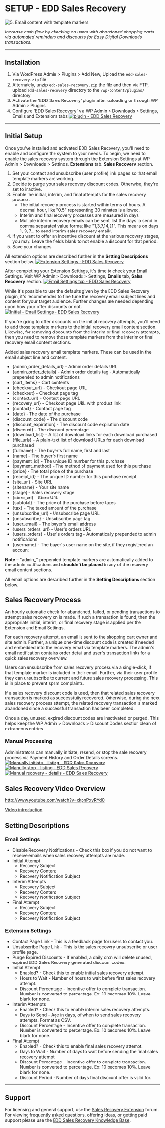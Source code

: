 # SETUP - EDD Sales Recovery

![5. Email content with template markers](https://store.axelerant.com/wp-content/uploads/2013/07/screenshot-51-566x231.png)

_Increase cash flow by checking on users with abandoned shopping carts via automated reminders and discounts for Easy Digital Downloads transactions._

* * *

## Installation

1. Via WordPress Admin &gt; Plugins &gt; Add New, Upload the `edd-sales-recovery.zip` file
2. Alternately, unzip `edd-sales-recovery.zip` the file and then via FTP, upload `edd-sales-recovery` directory to the `/wp-content/plugins/` directory
3. Activate the 'EDD Sales Recovery' plugin after uploading or through WP Admin &gt; Plugins
4. Configure 'EDD Sales Recovery' via WP Admin &gt; Downloads &gt; Settings, Emails and Extensions tabs [![plugin - EDD Sales Recovery](https://store.axelerant.com/wp-content/uploads/2013/09/plugin-EDD-Sales-Recovery.png)](https://store.axelerant.com/wp-content/uploads/2013/09/plugin-EDD-Sales-Recovery.png)

* * *

## Initial Setup

Once you've installed and activated EDD Sales Recovery, you'll need to enable and configure the system to your needs. To begin, we need to enable the sales recovery system through the Extension Settings at WP Admin &gt; Downloads &gt; Settings, **Extensions** tab, **Sales Recovery** section.

1. Set your contact and unsubscribe (user profile) link pages so that email template markers are working.
2. Decide to purge your sales recovery discount codes. Otherwise, they're set to inactive.
3. Enable the initial, interim, and final attempts for the sales recovery process.
	* The initial recovery process is started within terms of hours. A decimal hour, like "0.5" representing 30 minutes is allowed.
	* Interim and final recovery processes are measured in days.
	* Multiple interim recovery emails can be sent, list the days to send in comma separated value format like "1,3,7,14,21". This means on days 1, 3, 7… to send interim sales recovery emails.
4. If you want to offer an incentive discount at the various recovery stages, you may. Leave the fields blank to not enable a discount for that period.
5. Save your changes

All extension options are described further in the **Setting Descriptions** section below.
[![Extension Settings - EDD Sales Recovery](https://store.axelerant.com/wp-content/uploads/2013/09/Extension-Settings-EDD-Sales-Recovery.png)](https://store.axelerant.com/wp-content/uploads/2013/09/Extension-Settings-EDD-Sales-Recovery.png)

After completing your Extension Settings, it's time to check your Email Settings. Visit WP Admin &gt; Downloads &gt; Settings, **Emails** tab, **Sales Recovery** section.
[![Email Settings top - EDD Sales Recovery](https://store.axelerant.com/wp-content/uploads/2013/09/Email-Settings-top-EDD-Sales-Recovery.png)](https://store.axelerant.com/wp-content/uploads/2013/09/Email-Settings-top-EDD-Sales-Recovery.png)

While it's possible to use the defaults given by the EDD Sales Recovery plugin, it's recommended to fine tune the recovery email subject lines and content for your target audience. Further changes are needed depending upon how your offer discounts or not.
[![Initial - Email Settings - EDD Sales Recovery](https://store.axelerant.com/wp-content/uploads/2013/09/Initial-Email-Settings-EDD-Sales-Recovery.png)](https://store.axelerant.com/wp-content/uploads/2013/09/Initial-Email-Settings-EDD-Sales-Recovery.png)

If you're going to offer discounts on the initial recovery attempts, you'll need to add those template markers to the initial recovery email content section. Likewise, for removing discounts from the interim or final recovery attempts, then you need to remove those template markers from the interim or final recovery email content sections.

Added sales recovery email template markers. These can be used in the email subject line and content.

* {admin_order_details_url} - Admin order details URL
* {admin_order_details} - Admin order details tag - Automatically prepended to admin notifications
* {cart_items} - Cart contents
* {checkout_url} - Checkout page URL
* {checkout} - Checkout page tag
* {contact_url} - Contact page URL
* {recovery_url} - Checkout page URL with product link
* {contact} - Contact page tag
* {date} - The date of the purchase
* {discount_code} - The discount code
* {discount_expiration} - The discount code expiration date
* {discount} - The discount percentage
* {download_list} - A list of download links for each download purchased
* {file_urls} - A plain-text list of download URLs for each download purchased
* {fullname} - The buyer's full name, first and last
* {name} - The buyer's first name
* {payment_id} - The unique ID number for this purchase
* {payment_method} - The method of payment used for this purchase
* {price} - The total price of the purchase
* {receipt_id} - The unique ID number for this purchase receipt
* {site_url} - Site URL
* {sitename} - Your site name
* {stage} - Sales recovery stage
* {store_url} - Store URL
* {subtotal} - The price of the purchase before taxes
* {tax} - The taxed amount of the purchase
* {unsubscribe_url} - Unsubscribe page URL
* {unsubscribe} - Unsubscribe page tag
* {user_email} - The buyer's email address
* {users_orders_url} - User's orders URL
* {users_orders} - User's orders tag - Automatically prepended to admin notifications
* {username} - The buyer's user name on the site, if they registered an account

**Note** – "admin_" prepended template markers are automatically added to the admin notifications and **shouldn't be placed** in any of the recovery email content sections.

All email options are described further in the **Setting Descriptions** section below.

## Sales Recovery Process

An hourly automatic check for abandoned, failed, or pending transactions to attempt sales recovery on is made. If such a transaction is found, then the appropriate initial, interim, or final recovery stage is applied per the Extension and Email Settings.

For each recovery attempt, an email is sent to the shopping cart owner and site admin. Further, a unique one-time discount code is created if needed and embedded into the recovery email via template markers. The admin's email notification contains order detail and user's transaction links for a quick sales recovery overview.

Users can unsubscribe from sales recovery process via a single-click, if that template marker is included in their email. Further, via their user profile they can unsubscribe to current and future sales recovery processing. This is in place to prevent spam complaints.

If a sales recovery discount code is used, then that related sales recovery transaction is marked as successfully recovered. Otherwise, during the next sales recovery process attempt, the related recovery transaction is marked abandoned since a successful transaction has been completed.

Once a day, unused, expired discount codes are inactivated or purged. This helps keep the WP Admin &gt; Downloads &gt; Discount Codes section clean of extraneous entries.

### Manual Processing

Administrators can manually initiate, resend, or stop the sale recovery process via Payment History and Order Details screens.
[![Manually initiate - listing - EDD Sales Recovery](https://store.axelerant.com/wp-content/uploads/2013/09/Manually-initiate-listing-EDD-Sales-Recovery.png)](https://store.axelerant.com/wp-content/uploads/2013/09/Manually-initiate-listing-EDD-Sales-Recovery.png) [![Manully stop - listing - EDD Sales Recovery](https://store.axelerant.com/wp-content/uploads/2013/09/Manully-stop-listing-EDD-Sales-Recovery.png)](https://store.axelerant.com/wp-content/uploads/2013/09/Manully-stop-listing-EDD-Sales-Recovery.png) [![Manual recovery - details - EDD Sales Recovery](https://store.axelerant.com/wp-content/uploads/2013/09/Manual-recovery-details-EDD-Sales-Recovery.png)](https://store.axelerant.com/wp-content/uploads/2013/09/Manual-recovery-details-EDD-Sales-Recovery.png)

## Sales Recovery Video Overview

http://www.youtube.com/watch?v=xkpnPxvRYd0

[Video introduction](http://youtu.be/xkpnPxvRYd0)

## Setting Descriptions

### Email Settings

* Disable Recovery Notifications - Check this box if you do not want to receive emails when sales recovery attempts are made.
* Initial Attempt
	* Recovery Subject
	* Recovery Content
	* Recovery Notification Subject
* Interim Attempts
	* Recovery Subject
	* Recovery Content
	* Recovery Notification Subject
* Final Attempt
	* Recovery Subject
	* Recovery Content
	* Recovery Notification Subject

### Extension Settings

* Contact Page Link - This is a feedback page for users to contact you.
* Unsubscribe Page Link - This is the sales recovery unsubscribe or user profile page.
* Purge Expired Discounts - If enabled, a daily cron will delete unused, expired EDD Sales Recovery generated discount codes.
* Initial Attempt
	* Enabled? - Check this to enable initial sales recovery attempt.
	* Hours to Wait - Number of hours to wait before first sales recovery attempt.
	* Discount Percentage - Incentive offer to complete transaction. Number is converted to percentage. Ex: 10 becomes 10%. Leave blank for none.
* Interim Attempts
	* Enabled? - Check this to enable interim sales recovery attempts.
	* Days to Send - Age in days, of when to send sales recovery attempts. Format as CSV.
	* Discount Percentage - Incentive offer to complete transaction. Number is converted to percentage. Ex: 10 becomes 10%. Leave blank for none.
* Final Attempt
	* Enabled? - Check this to enable final sales recovery attempt.
	* Days to Wait - Number of days to wait before sending the final sales recovery attempt.
	* Discount Percentage - Incentive offer to complete transaction. Number is converted to percentage. Ex: 10 becomes 10%. Leave blank for none.
	* Discount Period - Number of days final discount offer is valid for.

* * *

## Support

For licensing and general support, use the [Sales Recovery Extension](https://easydigitaldownloads.com/support/forum/add-on-plugins/sales-recovery-extension/ "Sales Recovery Extension") forum. For viewing frequently asked questions, offering ideas, or getting paid support please use the [EDD Sales Recovery Knowledge Base](https://axelerant.atlassian.net/wiki/display/WPFAQ/).
